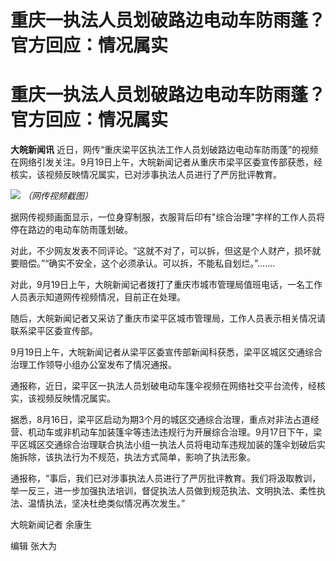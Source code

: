 # 重庆一执法人员划破路边电动车防雨蓬？官方回应：情况属实

# 重庆一执法人员划破路边电动车防雨蓬？官方回应：情况属实

**大皖新闻讯**
近日，网传“重庆梁平区执法工作人员划破路边电动车防雨蓬”的视频在网络引发关注。9月19日上午，大皖新闻记者从重庆市梁平区委宣传部获悉，经核实，该视频反映情况属实，已对涉事执法人员进行了严厉批评教育。

![](https://inews.gtimg.com/om_bt/OGF1NFjgOqjbF7wnoXaGaf9C62dJjycbEyETeia_5tfIsAA/1000)
_（网传视频截图）_

据网传视频画面显示，一位身穿制服，衣服背后印有"综合治理"字样的工作人员将停在路边的电动车防雨蓬划破。

对此，不少网友发表不同评论。“这就不对了，可以拆，但这是个人财产，损坏就要赔偿。”“确实不安全，这个必须承认。可以拆，不能私自划烂。”…….

对此，9月19日上午，大皖新闻记者拨打了重庆市城市管理局值班电话，一名工作人员表示知道网传视频情况，目前正在处理。

随后，大皖新闻记者又采访了重庆市梁平区城市管理局，工作人员表示相关情况请联系梁平区委宣传部。

9月19日上午，大皖新闻记者从梁平区委宣传部新闻科获悉，梁平区城区交通综合治理工作领导小组办公室发布了情况通报。

通报称，近日，梁平区一执法人员划破电动车篷伞视频在网络社交平台流传，经核实，该视频反映情况属实。

据悉，8月16日，梁平区启动为期3个月的城区交通综合治理，重点对非法占道经营、机动车或非机动车加装篷伞等违法违规行为开展综合治理。9月17日下午，梁平区城区交通综合治理联合执法小组一执法人员将电动车违规加装的篷伞划破后实施拆除，该执法行为不规范，执法方式简单，影响了执法形象。

通报称，“事后，我们已对涉事执法人员进行了严厉批评教育。我们将汲取教训，举一反三，进一步加强执法培训，督促执法人员做到规范执法、文明执法、柔性执法、温情执法，坚决杜绝类似情况再次发生。”

大皖新闻记者 余康生

编辑 张大为

